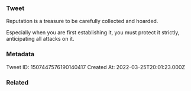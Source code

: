 ### Tweet
Reputation is a treasure to be carefully collected and hoarded.

Especially when you are first establishing it, you must protect it strictly, anticipating all attacks on it.

### Metadata
Tweet ID: 1507447576190140417
Created At: 2022-03-25T20:01:23.000Z

### Related

